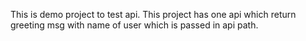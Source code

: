 This is demo project to test api.
This project has one api which return greeting msg with name of user which is passed in api path.